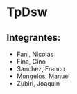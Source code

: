 # TpDsw

## Integrantes:
- Fani, Nicolás
- Fina, Gino
- Sanchez, Franco
- Mongelos, Manuel
- Zubiri, Joaquin
